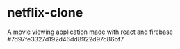 # netflix-clone
A movie viewing application made with react and firebase
#7d97fe3327d192d46dd8922d97d86bf7

